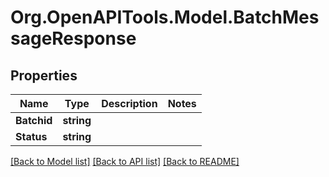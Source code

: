 
# Org.OpenAPITools.Model.BatchMessageResponse

## Properties

Name | Type | Description | Notes
------------ | ------------- | ------------- | -------------
**Batchid** | **string** |  | 
**Status** | **string** |  | 

[[Back to Model list]](../README.md#documentation-for-models)
[[Back to API list]](../README.md#documentation-for-api-endpoints)
[[Back to README]](../README.md)

